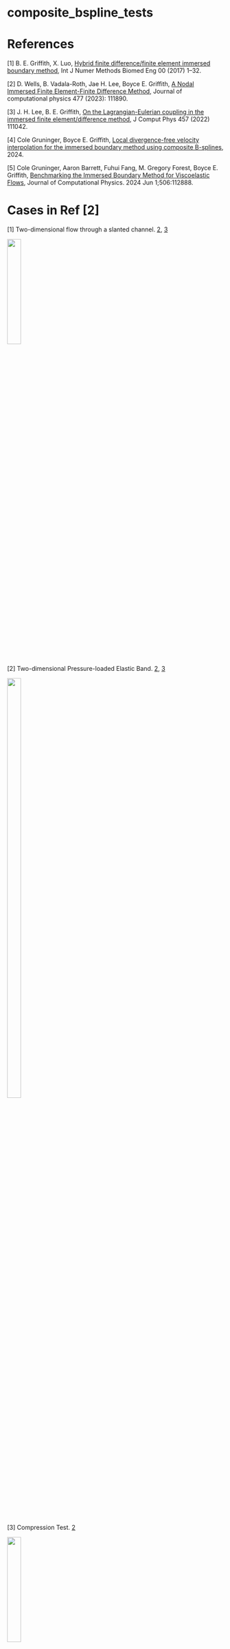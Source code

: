 # composite_bspline_tests

# References
[1] B. E. Griffith, X. Luo, [Hybrid finite difference/finite element immersed boundary method](https://onlinelibrary.wiley.com/doi/epdf/10.1002/cnm.2888), Int J Numer Methods Biomed
Eng 00 (2017) 1–32. 

[2] D. Wells, B. Vadala-Roth, Jae H. Lee, Boyce E. Griffith,  [A Nodal Immersed Finite Element-Finite Difference Method](https://arxiv.org/abs/2111.09958), Journal of computational physics 477 (2023): 111890.

[3] J. H. Lee, B. E. Griffith, [On the Lagrangian-Eulerian coupling in the immersed finite element/difference method](https://arxiv.org/abs/2105.14536), J Comput
Phys 457 (2022) 111042.

[4] Cole Gruninger, Boyce E. Griffith, [Local divergence-free velocity interpolation for the immersed boundary method using composite B-splines](https://www.arxiv.org/abs/2408.08280), 2024.

[5] Cole Gruninger, Aaron Barrett, Fuhui Fang, M. Gregory Forest, Boyce E. Griffith, [Benchmarking the Immersed Boundary Method for Viscoelastic Flows](https://arxiv.org/abs/2309.00548), Journal of Computational Physics. 2024 Jun 1;506:112888.

# Cases in Ref [2]
[1]  Two-dimensional flow through a slanted channel. [2](https://onlinelibrary.wiley.com/doi/10.1002/cnm.2888), [3](https://arxiv.org/abs/2111.09958)

<img src="https://github.com/user-attachments/assets/80c1fb3e-2504-444e-8786-440b4ae12c09" width="25%" height="25%">

[2] Two-dimensional Pressure-loaded Elastic Band. [2](https://onlinelibrary.wiley.com/doi/10.1002/cnm.2888), [3](https://arxiv.org/abs/2111.09958)

<img src="https://github.com/user-attachments/assets/884ecc6a-79c7-45ff-9f79-dbc03ae2aac2" width="25%" height="50%">

[3] Compression Test. [2](https://onlinelibrary.wiley.com/doi/10.1002/cnm.2888)

<img src="https://github.com/user-attachments/assets/1d88a6af-f5ae-4d7d-9dcb-c67a986f530c" width="25%" height="25%">

[4] Cook’s Membrane. [2](https://onlinelibrary.wiley.com/doi/10.1002/cnm.2888)

<img src="https://github.com/user-attachments/assets/2b4ccf04-92e0-4cb1-b042-576a36b1eb6f" width="25%" height="25%">

[5] Torsion

<img src="https://github.com/user-attachments/assets/4c132e9b-1114-4473-92b7-9ce3b0c4f52d" width="25%" height="25%">

[6] Hessenthaler’s Three-dimensional FSI Benchmark

<img src="https://github.com/user-attachments/assets/264f3420-a09d-4817-8085-3c7c9af8a2ac" width="25%" height="25%">

[7]  Modified Turek-Hron

<img src="https://github.com/user-attachments/assets/1358e558-f0de-47f5-b6ce-c19121df3c22" width="25%" height="25%">

[8] FSI Model of Bioprosthetic Heart Valve Dynamics

<img src="https://github.com/user-attachments/assets/8cb05702-dea2-4a05-8db3-68bfebded0fb" width="25%" height="25%">

# Cases in Ref [1]
[1] Anisotropic and Orthotropic shell

<img src="https://github.com/user-attachments/assets/72131954-b9ba-4f76-a173-29f23953a590" width="25%" height="25%">
<img src="https://github.com/user-attachments/assets/8373619e-d88d-48ba-92eb-2f411ceb4c1d" width="25%" height="25%">

[2] Soft elastic disc in lid driven cavity

<img src="https://github.com/user-attachments/assets/294ffe52-df18-4e3b-8850-1ad53b838594">

[3] Flow past a cylinder

<img src="https://github.com/user-attachments/assets/e7516543-eef0-46ed-b693-72ba636b5439">

[4] Idealized model of left ventricular mechanics

<img src="https://github.com/user-attachments/assets/3f11b71e-332f-47dc-bfe7-562d3d8f40f6" width="25%" height="25%">


